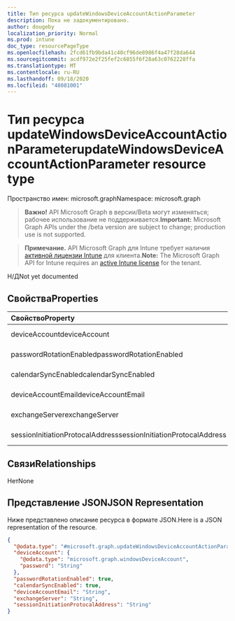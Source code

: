```yaml
---
title: Тип ресурса updateWindowsDeviceAccountActionParameter
description: Пока не задокументировано.
author: dougeby
localization_priority: Normal
ms.prod: intune
doc_type: resourcePageType
ms.openlocfilehash: 2fcd61fb9bda41c40cf96de8986f4a47f28da644
ms.sourcegitcommit: acdf972e2f25fef2c6855f6f28a63c0762228ffa
ms.translationtype: MT
ms.contentlocale: ru-RU
ms.lasthandoff: 09/18/2020
ms.locfileid: "48081001"
---
```

# <a name="updatewindowsdeviceaccountactionparameter-resource-type"></a><span data-ttu-id="65fcd-103">Тип ресурса updateWindowsDeviceAccountActionParameter</span><span class="sxs-lookup"><span data-stu-id="65fcd-103">updateWindowsDeviceAccountActionParameter resource type</span></span>

<span data-ttu-id="65fcd-104">Пространство имен: microsoft.graph</span><span class="sxs-lookup"><span data-stu-id="65fcd-104">Namespace: microsoft.graph</span></span>

> <span data-ttu-id="65fcd-105">**Важно!** API Microsoft Graph в версии/Beta могут изменяться; рабочее использование не поддерживается.</span><span class="sxs-lookup"><span data-stu-id="65fcd-105">**Important:** Microsoft Graph APIs under the /beta version are subject to change; production use is not supported.</span></span>

> <span data-ttu-id="65fcd-106">**Примечание.** API Microsoft Graph для Intune требует наличия [активной лицензии Intune](https://go.microsoft.com/fwlink/?linkid=839381) для клиента.</span><span class="sxs-lookup"><span data-stu-id="65fcd-106">**Note:** The Microsoft Graph API for Intune requires an [active Intune license](https://go.microsoft.com/fwlink/?linkid=839381) for the tenant.</span></span>

<span data-ttu-id="65fcd-107">Н/Д</span><span class="sxs-lookup"><span data-stu-id="65fcd-107">Not yet documented</span></span>

## <a name="properties"></a><span data-ttu-id="65fcd-108">Свойства</span><span class="sxs-lookup"><span data-stu-id="65fcd-108">Properties</span></span>
|<span data-ttu-id="65fcd-109">Свойство</span><span class="sxs-lookup"><span data-stu-id="65fcd-109">Property</span></span>|<span data-ttu-id="65fcd-110">Тип</span><span class="sxs-lookup"><span data-stu-id="65fcd-110">Type</span></span>|<span data-ttu-id="65fcd-111">Описание</span><span class="sxs-lookup"><span data-stu-id="65fcd-111">Description</span></span>|
|:---|:---|:---|
|<span data-ttu-id="65fcd-112">deviceAccount</span><span class="sxs-lookup"><span data-stu-id="65fcd-112">deviceAccount</span></span>|[<span data-ttu-id="65fcd-113">windowsDeviceAccount</span><span class="sxs-lookup"><span data-stu-id="65fcd-113">windowsDeviceAccount</span></span>](../resources/intune-devices-windowsdeviceaccount.md)|<span data-ttu-id="65fcd-114">Н/Д</span><span class="sxs-lookup"><span data-stu-id="65fcd-114">Not yet documented</span></span>|
|<span data-ttu-id="65fcd-115">passwordRotationEnabled</span><span class="sxs-lookup"><span data-stu-id="65fcd-115">passwordRotationEnabled</span></span>|<span data-ttu-id="65fcd-116">Boolean</span><span class="sxs-lookup"><span data-stu-id="65fcd-116">Boolean</span></span>|<span data-ttu-id="65fcd-117">Н/Д</span><span class="sxs-lookup"><span data-stu-id="65fcd-117">Not yet documented</span></span>|
|<span data-ttu-id="65fcd-118">calendarSyncEnabled</span><span class="sxs-lookup"><span data-stu-id="65fcd-118">calendarSyncEnabled</span></span>|<span data-ttu-id="65fcd-119">Boolean</span><span class="sxs-lookup"><span data-stu-id="65fcd-119">Boolean</span></span>|<span data-ttu-id="65fcd-120">Н/Д</span><span class="sxs-lookup"><span data-stu-id="65fcd-120">Not yet documented</span></span>|
|<span data-ttu-id="65fcd-121">deviceAccountEmail</span><span class="sxs-lookup"><span data-stu-id="65fcd-121">deviceAccountEmail</span></span>|<span data-ttu-id="65fcd-122">String</span><span class="sxs-lookup"><span data-stu-id="65fcd-122">String</span></span>|<span data-ttu-id="65fcd-123">Н/Д</span><span class="sxs-lookup"><span data-stu-id="65fcd-123">Not yet documented</span></span>|
|<span data-ttu-id="65fcd-124">exchangeServer</span><span class="sxs-lookup"><span data-stu-id="65fcd-124">exchangeServer</span></span>|<span data-ttu-id="65fcd-125">String</span><span class="sxs-lookup"><span data-stu-id="65fcd-125">String</span></span>|<span data-ttu-id="65fcd-126">Н/Д</span><span class="sxs-lookup"><span data-stu-id="65fcd-126">Not yet documented</span></span>|
|<span data-ttu-id="65fcd-127">sessionInitiationProtocalAddress</span><span class="sxs-lookup"><span data-stu-id="65fcd-127">sessionInitiationProtocalAddress</span></span>|<span data-ttu-id="65fcd-128">String</span><span class="sxs-lookup"><span data-stu-id="65fcd-128">String</span></span>|<span data-ttu-id="65fcd-129">Н/Д</span><span class="sxs-lookup"><span data-stu-id="65fcd-129">Not yet documented</span></span>|

## <a name="relationships"></a><span data-ttu-id="65fcd-130">Связи</span><span class="sxs-lookup"><span data-stu-id="65fcd-130">Relationships</span></span>
<span data-ttu-id="65fcd-131">Нет</span><span class="sxs-lookup"><span data-stu-id="65fcd-131">None</span></span>

## <a name="json-representation"></a><span data-ttu-id="65fcd-132">Представление JSON</span><span class="sxs-lookup"><span data-stu-id="65fcd-132">JSON Representation</span></span>
<span data-ttu-id="65fcd-133">Ниже представлено описание ресурса в формате JSON.</span><span class="sxs-lookup"><span data-stu-id="65fcd-133">Here is a JSON representation of the resource.</span></span>
<!-- {
  "blockType": "resource",
  "@odata.type": "microsoft.graph.updateWindowsDeviceAccountActionParameter"
}
-->
``` json
{
  "@odata.type": "#microsoft.graph.updateWindowsDeviceAccountActionParameter",
  "deviceAccount": {
    "@odata.type": "microsoft.graph.windowsDeviceAccount",
    "password": "String"
  },
  "passwordRotationEnabled": true,
  "calendarSyncEnabled": true,
  "deviceAccountEmail": "String",
  "exchangeServer": "String",
  "sessionInitiationProtocalAddress": "String"
}
```






